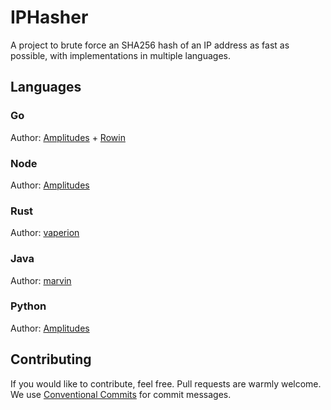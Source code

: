 # IPHasher

A project to brute force an SHA256 hash of an IP address as fast as possible, with implementations in multiple languages.

## Languages

### Go

Author: [Amplitudes](https://github.com/amplitudesxd) + [Rowin](https://github.com/GitRowin)

### Node

Author: [Amplitudes](https://github.com/amplitudesxd)

### Rust

Author: [vaperion](https://github.com/vaperion)

### Java

Author: [marvin](https://github.com/marvintheskid)

### Python

Author: [Amplitudes](https://github.com/amplitudesxd)

## Contributing

If you would like to contribute, feel free. Pull requests are warmly welcome. We use [Conventional Commits](https://www.conventionalcommits.org/en/v1.0.0/) for commit messages.
